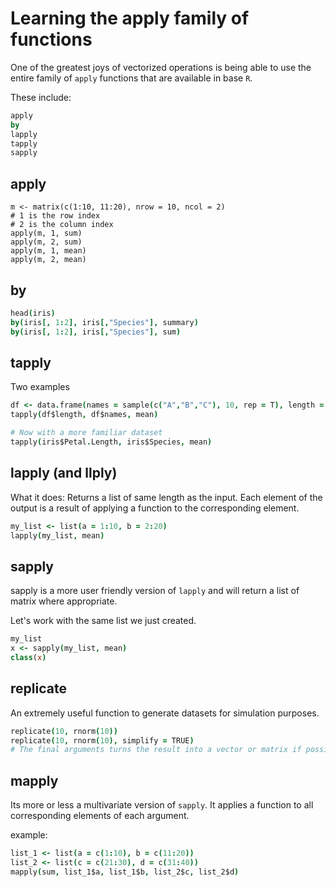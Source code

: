 
# Learning the apply family of functions

One of the greatest joys of vectorized operations is being able to use the entire family of `apply` functions that are available in base `R`.

These include:

```coffee
apply
by
lapply
tapply
sapply
```

## apply

```
m <- matrix(c(1:10, 11:20), nrow = 10, ncol = 2)
# 1 is the row index
# 2 is the column index
apply(m, 1, sum)
apply(m, 2, sum)
apply(m, 1, mean)
apply(m, 2, mean)
```

## by

```coffee
head(iris)
by(iris[, 1:2], iris[,"Species"], summary)
by(iris[, 1:2], iris[,"Species"], sum)
```


## tapply
Two examples

```coffee
df <- data.frame(names = sample(c("A","B","C"), 10, rep = T), length = rnorm(10))
tapply(df$length, df$names, mean)

# Now with a more familiar dataset
tapply(iris$Petal.Length, iris$Species, mean)
```

## lapply (and llply)

What it does: Returns a list of same length as the input. 
Each element of the output is a result of applying a function to the corresponding element.

```coffee
my_list <- list(a = 1:10, b = 2:20)
lapply(my_list, mean)
```



## sapply

sapply is a more user friendly version of `lapply` and will return a list of matrix where appropriate.


Let's work with the same list we just created.

```coffee
my_list
x <- sapply(my_list, mean)
class(x)
```

## replicate

An extremely useful function to generate datasets for simulation purposes. 

```coffee
replicate(10, rnorm(10))
replicate(10, rnorm(10), simplify = TRUE)
# The final arguments turns the result into a vector or matrix if possible.
```

## mapply
Its more or less a multivariate version of `sapply`. It applies a function to all corresponding elements of each argument. 

example:

```coffee
list_1 <- list(a = c(1:10), b = c(11:20))
list_2 <- list(c = c(21:30), d = c(31:40))
mapply(sum, list_1$a, list_1$b, list_2$c, list_2$d)
```



